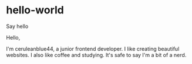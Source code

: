 # hello-world
Say hello

Hello,

I'm ceruleanblue44, a junior frontend developer. I like creating beautiful websites.
I also like coffee and studying. It's safe to say I'm a bit of a nerd.
